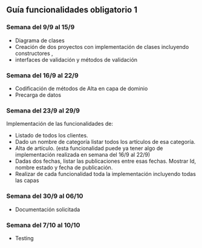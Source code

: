 ## Guía funcionalidades obligatorio 1
### Semana del 9/9 al 15/9
- Diagrama de clases
- Creación de dos proyectos con implementación de clases incluyendo constructores ,
- interfaces de validación y métodos de validación
  
### Semana del 16/9 al 22/9
- Codificación de métodos de Alta en capa de dominio
- Precarga de datos
  
### Semana del 23/9 al 29/9
Implementación de las funcionalidades de:
- Listado de todos los clientes.
- Dado un nombre de categoría listar todos los artículos de esa categoría.
- Alta de artículo. (esta funcionalidad puede ya tener algo de implementación realizada en
semana del 16/9 al 22/9)
- Dadas dos fechas, listar las publicaciones entre esas fechas. Mostrar Id, nombre estado y
fecha de publicación.
- Realizar de cada funcionalidad toda la implementación incluyendo todas las capas
  
### Semana del 30/9 al 06/10
- Documentación solicitada
  
### Semana del 7/10 al 10/10
- Testing
